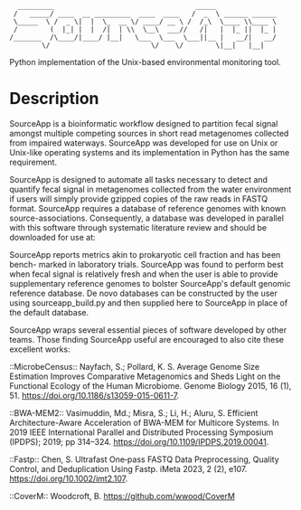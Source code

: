       _________                                   _____                 
     /   _____/ ____  __ _________  ____  ____   /  _  \ ______ ______  
     \_____  \ /  _ \|  |  \_  __ \/ ____/ __ \ /  /_\  \____ \\____ \ 
     /        (  |_| |  |  /|  | \\  \__\  ___//   /|   |  |_ ||  |_ |
    /_______  /\____/|____/ |__|   \___  \___  \___||__ |   __/|   __/ 
            \/                         \/    \/        \|__|   |__|    

Python implementation of the Unix-based environmental monitoring tool.

# Description 
SourceApp is a bioinformatic workflow designed to partition fecal signal amongst
multiple competing sources in short read metagenomes collected from impaired 
waterways. SourceApp was developed for use on Unix or Unix-like operating systems
and its implementation in Python has the same requirement.

SourceApp is designed to automate all tasks necessary to detect and quantify fecal
signal in metagenomes collected from the water environment if users will simply 
provide gzipped copies of the raw reads in FASTQ format. SourceApp requires a
database of reference genomes with known source-associations. Consequently,
a database was developed in parallel with this software through systematic 
literature review and should be downloaded for use at: <URL>

SourceApp reports metrics akin to prokaryotic cell fraction and has been bench-
marked in laboratory trials. SourceApp was found to perform best when fecal signal 
is relatively fresh and when the user is able to provide supplementary reference 
genomes to bolster SourceApp's default genomic reference database. De novo 
databases can be constructed by the user using sourceapp_build.py and then 
supplied here to SourceApp in place of the default database. 

SourceApp wraps several essential pieces of software developed by other teams. 
Those finding SourceApp useful are encouraged to also cite these excellent works:
    
::MicrobeCensus::
    Nayfach, S.; Pollard, K. S. Average Genome Size Estimation Improves 
Comparative Metagenomics and Sheds Light on the Functional Ecology of the Human 
Microbiome. Genome Biology 2015, 16 (1), 51. 
https://doi.org/10.1186/s13059-015-0611-7.

::BWA-MEM2::
    Vasimuddin, Md.; Misra, S.; Li, H.; Aluru, S. Efficient Architecture-Aware 
Acceleration of BWA-MEM for Multicore Systems. In 2019 IEEE International Parallel 
and Distributed Processing Symposium (IPDPS); 2019; pp 314–324. 
https://doi.org/10.1109/IPDPS.2019.00041.

::Fastp::
    Chen, S. Ultrafast One‐pass FASTQ Data Preprocessing, Quality Control, and 
Deduplication Using Fastp. iMeta 2023, 2 (2), e107. 
https://doi.org/10.1002/imt2.107.

::CoverM::
    Woodcroft, B. https://github.com/wwood/CoverM
